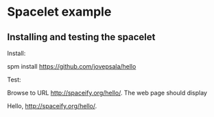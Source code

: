 # Spacelet example

## Installing and testing the spacelet

Install:

spm install https://github.com/jovepsala/hello

Test:

Browse to URL http://spaceify.org/hello/. The web page should display

Hello, http://spaceify.org/hello/.
